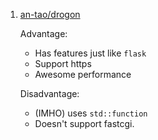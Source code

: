  1. [an-tao/drogon](https://github.com/an-tao/drogon)
    
    Advantage:
     - Has features just like `flask`
     - Support https
     - Awesome performance
    
    Disadvantage:
     - (IMHO) uses `std::function`
     - Doesn't support fastcgi.

